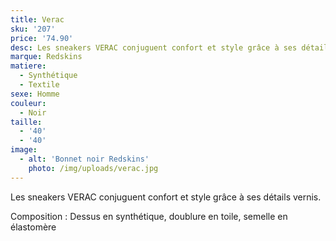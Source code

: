 ```yaml
---
title: Verac
sku: '207'
price: '74.90'
desc: Les sneakers VERAC conjuguent confort et style grâce à ses détails vernis.
marque: Redskins
matiere:
  - Synthétique
  - Textile
sexe: Homme
couleur:
  - Noir
taille:
  - '40'
  - '40'
image:
  - alt: 'Bonnet noir Redskins'
    photo: /img/uploads/verac.jpg
---
```

Les sneakers VERAC conjuguent confort et style grâce à ses détails vernis.



Composition : Dessus en synthétique, doublure en toile, semelle en élastomère
